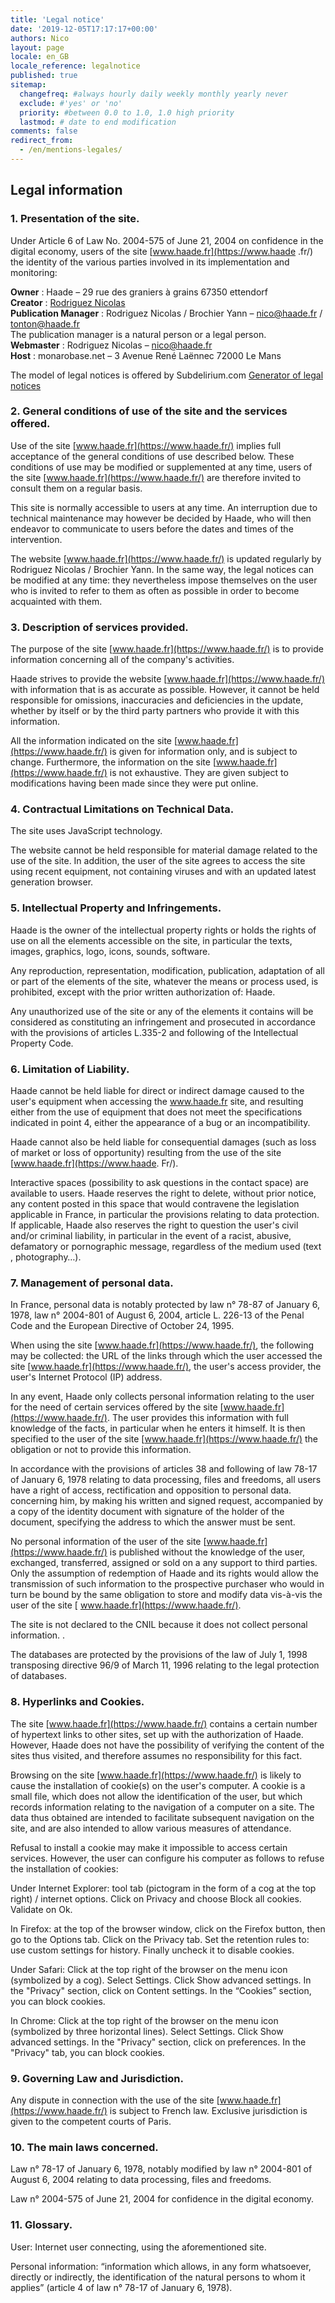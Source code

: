```yaml
---
title: 'Legal notice'
date: '2019-12-05T17:17:17+00:00'
authors: Nico
layout: page
locale: en_GB
locale_reference: legalnotice
published: true
sitemap:
  changefreq: #always hourly daily weekly monthly yearly never
  exclude: #'yes' or 'no'
  priority: #between 0.0 to 1.0, 1.0 high priority
  lastmod: # date to end modification
comments: false
redirect_from:
  - /en/mentions-legales/
---
```


## Legal information

### 1. Presentation of the site.

Under Article 6 of Law No. 2004-575 of June 21, 2004 on confidence in the digital economy, users of the site [www.haade.fr](https://www.haade .fr/) the identity of the various parties involved in its implementation and monitoring:

**Owner** : Haade – 29 rue des graniers à grains 67350 ettendorf<br />
**Creator** : [Rodriguez Nicolas](https://www.haade.fr)<br />
**Publication Manager** : Rodriguez Nicolas / Brochier Yann – nico@haade.fr / tonton@haade.fr<br />
The publication manager is a natural person or a legal person.<br />
**Webmaster** : Rodriguez Nicolas – nico@haade.fr<br />
**Host** : monarobase.net – 3 Avenue René Laënnec 72000 Le Mans

The model of legal notices is offered by Subdelirium.com [Generator of legal notices](https://www.subdelirium.com/generateur-de-mentions-legales/)

### 2. General conditions of use of the site and the services offered.

Use of the site [www.haade.fr](https://www.haade.fr/) implies full acceptance of the general conditions of use described below. These conditions of use may be modified or supplemented at any time, users of the site [www.haade.fr](https://www.haade.fr/) are therefore invited to consult them on a regular basis.

This site is normally accessible to users at any time. An interruption due to technical maintenance may however be decided by Haade, who will then endeavor to communicate to users before the dates and times of the intervention.

The website [www.haade.fr](https://www.haade.fr/) is updated regularly by Rodriguez Nicolas / Brochier Yann. In the same way, the legal notices can be modified at any time: they nevertheless impose themselves on the user who is invited to refer to them as often as possible in order to become acquainted with them.

### 3. Description of services provided.

The purpose of the site [www.haade.fr](https://www.haade.fr/) is to provide information concerning all of the company's activities.

Haade strives to provide the website [www.haade.fr](https://www.haade.fr/) with information that is as accurate as possible. However, it cannot be held responsible for omissions, inaccuracies and deficiencies in the update, whether by itself or by the third party partners who provide it with this information.

All the information indicated on the site [www.haade.fr](https://www.haade.fr/) is given for information only, and is subject to change. Furthermore, the information on the site [www.haade.fr](https://www.haade.fr/) is not exhaustive. They are given subject to modifications having been made since they were put online.

### 4. Contractual Limitations on Technical Data.

The site uses JavaScript technology.

The website cannot be held responsible for material damage related to the use of the site. In addition, the user of the site agrees to access the site using recent equipment, not containing viruses and with an updated latest generation browser.

### 5. Intellectual Property and Infringements.

Haade is the owner of the intellectual property rights or holds the rights of use on all the elements accessible on the site, in particular the texts, images, graphics, logo, icons, sounds, software.

Any reproduction, representation, modification, publication, adaptation of all or part of the elements of the site, whatever the means or process used, is prohibited, except with the prior written authorization of: Haade.

Any unauthorized use of the site or any of the elements it contains will be considered as constituting an infringement and prosecuted in accordance with the provisions of articles L.335-2 and following of the Intellectual Property Code.

### 6. Limitation of Liability.

Haade cannot be held liable for direct or indirect damage caused to the user's equipment when accessing the www.haade.fr site, and resulting either from the use of equipment that does not meet the specifications indicated in point 4, either the appearance of a bug or an incompatibility.

Haade cannot also be held liable for consequential damages (such as loss of market or loss of opportunity) resulting from the use of the site [www.haade.fr](https://www.haade. Fr/).

Interactive spaces (possibility to ask questions in the contact space) are available to users. Haade reserves the right to delete, without prior notice, any content posted in this space that would contravene the legislation applicable in France, in particular the provisions relating to data protection. If applicable, Haade also reserves the right to question the user's civil and/or criminal liability, in particular in the event of a racist, abusive, defamatory or pornographic message, regardless of the medium used (text , photography…).

### 7. Management of personal data.

In France, personal data is notably protected by law n° 78-87 of January 6, 1978, law n° 2004-801 of August 6, 2004, article L. 226-13 of the Penal Code and the European Directive of October 24, 1995.

When using the site [www.haade.fr](https://www.haade.fr/), the following may be collected: the URL of the links through which the user accessed the site [www.haade.fr](https://www.haade.fr/), the user's access provider, the user's Internet Protocol (IP) address.

In any event, Haade only collects personal information relating to the user for the need of certain services offered by the site [www.haade.fr](https://www.haade.fr/). The user provides this information with full knowledge of the facts, in particular when he enters it himself. It is then specified to the user of the site [www.haade.fr](https://www.haade.fr/) the obligation or not to provide this information.

In accordance with the provisions of articles 38 and following of law 78-17 of January 6, 1978 relating to data processing, files and freedoms, all users have a right of access, rectification and opposition to personal data. concerning him, by making his written and signed request, accompanied by a copy of the identity document with signature of the holder of the document, specifying the address to which the answer must be sent.

No personal information of the user of the site [www.haade.fr](https://www.haade.fr/) is published without the knowledge of the user, exchanged, transferred, assigned or sold on a any support to third parties. Only the assumption of redemption of Haade and its rights would allow the transmission of such information to the prospective purchaser who would in turn be bound by the same obligation to store and modify data vis-à-vis the user of the site [ www.haade.fr](https://www.haade.fr/).

The site is not declared to the CNIL because it does not collect personal information. .

The databases are protected by the provisions of the law of July 1, 1998 transposing directive 96/9 of March 11, 1996 relating to the legal protection of databases.

### 8. Hyperlinks and Cookies.

The site [www.haade.fr](https://www.haade.fr/) contains a certain number of hypertext links to other sites, set up with the authorization of Haade. However, Haade does not have the possibility of verifying the content of the sites thus visited, and therefore assumes no responsibility for this fact.

Browsing on the site [www.haade.fr](https://www.haade.fr/) is likely to cause the installation of cookie(s) on the user's computer. A cookie is a small file, which does not allow the identification of the user, but which records information relating to the navigation of a computer on a site. The data thus obtained are intended to facilitate subsequent navigation on the site, and are also intended to allow various measures of attendance.

Refusal to install a cookie may make it impossible to access certain services. However, the user can configure his computer as follows to refuse the installation of cookies:

Under Internet Explorer: tool tab (pictogram in the form of a cog at the top right) / internet options. Click on Privacy and choose Block all cookies. Validate on Ok.

In Firefox: at the top of the browser window, click on the Firefox button, then go to the Options tab. Click on the Privacy tab.
Set the retention rules to: use custom settings for history. Finally uncheck it to disable cookies.

Under Safari: Click at the top right of the browser on the menu icon (symbolized by a cog). Select Settings. Click Show advanced settings. In the "Privacy" section, click on Content settings. In the “Cookies” section, you can block cookies.

In Chrome: Click at the top right of the browser on the menu icon (symbolized by three horizontal lines). Select Settings. Click Show advanced settings. In the "Privacy" section, click on preferences. In the "Privacy" tab, you can block cookies.

### 9. Governing Law and Jurisdiction.

Any dispute in connection with the use of the site [www.haade.fr](https://www.haade.fr/) is subject to French law. Exclusive jurisdiction is given to the competent courts of Paris.

### 10. The main laws concerned.

Law n° 78-17 of January 6, 1978, notably modified by law n° 2004-801 of August 6, 2004 relating to data processing, files and freedoms.

Law n° 2004-575 of June 21, 2004 for confidence in the digital economy.

### 11. Glossary.

User: Internet user connecting, using the aforementioned site.

Personal information: “information which allows, in any form whatsoever, directly or indirectly, the identification of the natural persons to whom it applies” (article 4 of law n° 78-17 of January 6, 1978).
